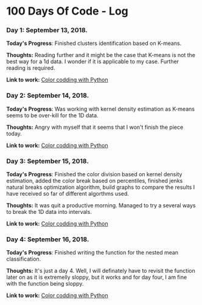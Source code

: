 # 100 Days Of Code - Log

### Day 1: September 13, 2018.

**Today's Progress**: Finished clusters identification based on K-means.

**Thoughts:** Reading further and it might be the case that K-means is not the best way for a 1d data. I wonder if it is applicable to my case. Further reading is required. 

**Link to work:** [Color codding with Python](https://github.com/eponkratova/color-map-techniques)

### Day 2: September 14, 2018.

**Today's Progress**: Was working with kernel density estimation as K-means seems to be over-kill for the 1D data. 

**Thoughts:** Angry with myself that it seems that I won't finish the piece today.

**Link to work:** [Color codding with Python](https://github.com/eponkratova/color-map-techniques)

### Day 3: September 15, 2018.

**Today's Progress**: Finished the color division based on kernel density estimation, added the color break based on percentiles, finished jenks natural breaks optimization algorithm, build graphs to compare the results I have received so far of different algorthms used.

**Thoughts:** It was quit a productive morning. Managed to try a several ways to break the 1D data into intervals.

**Link to work:** [Color codding with Python](https://github.com/eponkratova/color-map-techniques)

### Day 4: September 16, 2018.

**Today's Progress**: Finished writing the function for the nested mean classification.

**Thoughts:** It's just a day 4. Well, I will definately have to revisit the function later on as it is extremelly sloppy, but it works and for day four, I am fine with the function being sloppy.

**Link to work:** [Color codding with Python](https://github.com/eponkratova/color-map-techniques)
